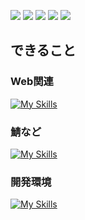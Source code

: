 ![](http://github-profile-summary-cards.vercel.app/api/cards/profile-details?username=pal21-2&theme=city_lights)
![](http://github-profile-summary-cards.vercel.app/api/cards/repos-per-language?username=pal21-2&theme=city_lights)
![](http://github-profile-summary-cards.vercel.app/api/cards/most-commit-language?username=pal21-2&theme=city_lights)
![](http://github-profile-summary-cards.vercel.app/api/cards/stats?username=pal21-2&theme=city_lights)
![](http://github-profile-summary-cards.vercel.app/api/cards/productive-time?username=pal21-2&theme=city_lights&utcOffset=9)

## できること
### Web関連
[![My Skills](https://skillicons.dev/icons?i=js,html,css)](https://skillicons.dev)
### 鯖など
[![My Skills](https://skillicons.dev/icons?i=python,nodejs,raspberrypi)](https://skillicons.dev)
### 開発環境
[![My Skills](https://skillicons.dev/icons?i=vscode,docker)](https://skillicons.dev)

